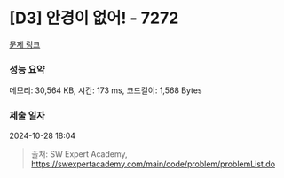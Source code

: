 # [D3] 안경이 없어! - 7272 

[문제 링크](https://swexpertacademy.com/main/code/problem/problemDetail.do?contestProbId=AWl0ZQ8qn7UDFAXz) 

### 성능 요약

메모리: 30,564 KB, 시간: 173 ms, 코드길이: 1,568 Bytes

### 제출 일자

2024-10-28 18:04



> 출처: SW Expert Academy, https://swexpertacademy.com/main/code/problem/problemList.do